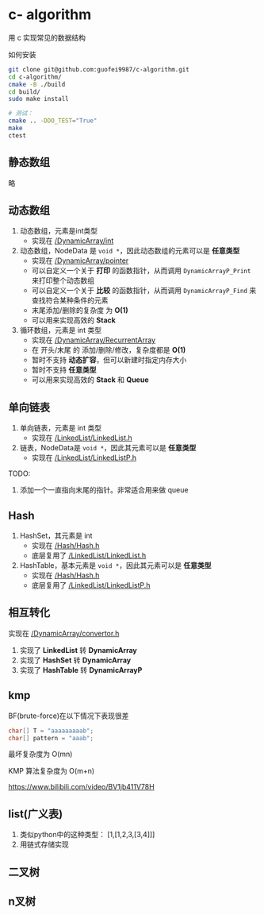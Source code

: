 
# c- algorithm

用 c 实现常见的数据结构

如何安装
```bash
git clone git@github.com:guofei9987/c-algorithm.git
cd c-algorithm/
cmake -B ./build
cd build/
sudo make install

# 测试：
cmake .. -DDO_TEST="True"
make
ctest
```

## 静态数组

略

## 动态数组

1. 动态数组，元素是int类型
    - 实现在 [/DynamicArray/int](/lib/DynamicArray/int)
2. 动态数组，NodeData 是 `void *`，因此动态数组的元素可以是 **任意类型**
    - 实现在 [/DynamicArray/pointer](/lib/DynamicArray/pointer)
    - 可以自定义一个关于 **打印** 的函数指针，从而调用 `DynamicArrayP_Print` 来打印整个动态数组
    - 可以自定义一个关于 **比较** 的函数指针，从而调用 `DynamicArrayP_Find` 来查找符合某种条件的元素
    - 末尾添加/删除的复杂度 为 **O(1)**
    - 可以用来实现高效的 **Stack**
3. 循环数组，元素是 int 类型
    - 实现在 [/DynamicArray/RecurrentArray](/lib/DynamicArray/RecurrentArray)
    - 在 开头/末尾 的 添加/删除/修改，复杂度都是  **O(1)**
    - 暂时不支持 **动态扩容**，但可以新建时指定内存大小
    - 暂时不支持 **任意类型**
    - 可以用来实现高效的 **Stack** 和 **Queue**

## 单向链表

1. 单向链表，元素是 int 类型
    - 实现在 [/LinkedList/LinkedList.h](/lib/LinkedList/LinkedList.h)
2. 链表，NodeData是 `void *`，因此其元素可以是 **任意类型**
    - 实现在 [/LinkedList/LinkedListP.h](/lib/LinkedList/LinkedListP.h)





TODO:
1. 添加一个一直指向末尾的指针。非常适合用来做 queue


## Hash

1. HashSet，其元素是 int
    - 实现在 [/Hash/Hash.h](/lib/Hash/Hash.h)
    - 底层复用了 [/LinkedList/LinkedList.h](/lib/LinkedList/LinkedList.h)
2. HashTable，基本元素是 `void *`，因此其元素可以是 **任意类型**
    - 实现在 [/Hash/Hash.h](/lib/Hash/Hash.h)
    - 底层复用了 [/LinkedList/LinkedListP.h](/lib/LinkedList/LinkedListP.h)



## 相互转化

实现在 [/DynamicArray/convertor.h](/lib/DynamicArray/convertor.h)
1. 实现了 **LinkedList** 转 **DynamicArray**
2. 实现了 **HashSet** 转 **DynamicArray**
3. 实现了 **HashTable** 转 **DynamicArrayP**



## kmp

BF(brute-force)在以下情况下表现很差
```c
char[] T = "aaaaaaaaab";
char[] pattern = "aaab";
```
最坏复杂度为 O(mn)

KMP 算法复杂度为 O(m+n)


https://www.bilibili.com/video/BV1jb411V78H

## list(广义表)

1. 类似python中的这种类型： [1,[1,2,3,[3,4]]]
2. 用链式存储实现




## 二叉树

## n叉树




